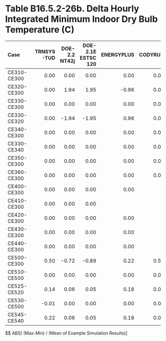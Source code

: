 # Table B16.5.2-26b. Delta Hourly Integrated Minimum Indoor Dry Bulb Temperature (C)
| Case        | TRNSYS-TUD | DOE-2.2 NT42j | DOE-2.1E ESTSC 120 | ENERGYPLUS | CODYRUN | HOT3000 |     |   Min |   Max |  Mean | Dev % $$ |     | TEST 0.0.0 | 
|:----------- | ----------:| -------------:| ------------------:| ----------:| -------:| -------:| ---:| -----:| -----:| -----:| --------:| ---:| ----------:| 
| CE310-CE300 |       0.00 |          0.00 |               0.00 |       0.00 |    0.00 |    0.00 |     |  0.00 |  0.00 |  0.00 |        - |     |       0.00 | 
| CE320-CE300 |       0.00 |          1.94 |               1.95 |      -0.96 |    0.00 |    0.00 |     | -0.96 |  1.95 |  0.49 |        - |     |       1.95 | 
| CE330-CE300 |       0.00 |          0.00 |               0.00 |       0.00 |    0.00 |    0.00 |     |  0.00 |  0.00 |  0.00 |        - |     |       0.00 | 
| CE330-CE320 |       0.00 |         -1.94 |              -1.95 |       0.96 |    0.00 |    0.00 |     | -1.95 |  0.96 | -0.49 |        - |     |      -1.95 | 
| CE340-CE300 |       0.00 |          0.00 |               0.00 |       0.00 |    0.00 |    0.00 |     |  0.00 |  0.00 |  0.00 |        - |     |       0.00 | 
| CE330-CE340 |       0.00 |          0.00 |               0.00 |       0.00 |    0.00 |    0.00 |     |  0.00 |  0.00 |  0.00 |        - |     |       0.00 | 
| CE350-CE300 |       0.00 |          0.00 |               0.00 |       0.00 |    0.00 |    0.00 |     |  0.00 |  0.00 |  0.00 |        - |     |       0.00 | 
| CE360-CE300 |       0.00 |          0.00 |               0.00 |       0.00 |    0.00 |    0.00 |     |  0.00 |  0.00 |  0.00 |        - |     |       0.00 | 
| CE400-CE300 |       0.00 |          0.00 |               0.00 |       0.00 |         |    0.00 |     |  0.00 |  0.00 |  0.00 |        - |     |       0.00 | 
| CE410-CE300 |       0.00 |          0.00 |               0.00 |            |         |    0.00 |     |  0.00 |  0.00 |  0.00 |        - |     |       0.00 | 
| CE420-CE300 |       0.00 |          0.00 |               0.00 |       0.00 |         |    0.00 |     |  0.00 |  0.00 |  0.00 |        - |     |       0.00 | 
| CE430-CE300 |       0.00 |          0.00 |               0.00 |       0.00 |         |    0.00 |     |  0.00 |  0.00 |  0.00 |        - |     |       0.00 | 
| CE440-CE300 |       0.00 |          0.00 |               0.00 |       0.00 |         |    0.01 |     |  0.00 |  0.01 |  0.00 |        - |     |       0.00 | 
| CE500-CE300 |       0.50 |         -0.72 |              -0.89 |       0.22 |    0.54 |   17.05 |     | -0.89 | 17.05 |  2.78 |        - |     |      -0.89 | 
| CE510-CE500 |       0.00 |          0.00 |               0.00 |       0.00 |    0.00 |    0.00 |     |  0.00 |  0.00 |  0.00 |        - |     |       0.00 | 
| CE525-CE520 |       0.14 |          0.06 |               0.05 |       0.18 |    0.03 |   19.44 |     |  0.03 | 19.44 |  3.32 |        - |     |       0.05 | 
| CE530-CE500 |      -0.01 |          0.00 |               0.00 |       0.00 |    0.00 |    0.00 |     | -0.01 |  0.00 |  0.00 |        - |     |       0.00 | 
| CE545-CE540 |       0.22 |          0.06 |               0.05 |       0.18 |    0.03 |   18.06 |     |  0.03 | 18.06 |  3.10 |        - |     |       0.05 | 

$$ ABS[ (Max-Min) / (Mean of Example Simulation Results)]


